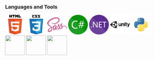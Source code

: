 ### Languages and Tools
<div>
  <img height="64" width="64" src="https://raw.githubusercontent.com/github/explore/80688e429a7d4ef2fca1e82350fe8e3517d3494d/topics/html/html.png" />
  <img height="64" width="64" src="https://raw.githubusercontent.com/github/explore/80688e429a7d4ef2fca1e82350fe8e3517d3494d/topics/css/css.png" />
  <img height="64" width="64" src="https://raw.githubusercontent.com/github/explore/80688e429a7d4ef2fca1e82350fe8e3517d3494d/topics/sass/sass.png" />
  <img height="64" width="64" src="https://raw.githubusercontent.com/github/explore/80688e429a7d4ef2fca1e82350fe8e3517d3494d/topics/csharp/csharp.png" />
  <img height="64" width="64" src="https://raw.githubusercontent.com/github/explore/93d8a67084f94b2a444e510199a6e7622e5b09a3/topics/dotnet/dotnet.png" />
  <img height="64" width="64" src="https://raw.githubusercontent.com/github/explore/80688e429a7d4ef2fca1e82350fe8e3517d3494d/topics/unity/unity.png" />
  <img height="64" width="64" src="https://raw.githubusercontent.com/github/explore/80688e429a7d4ef2fca1e82350fe8e3517d3494d/topics/python/python.png" />
  <img height="64" width="64" style="color: #007ACC;" src="https://unpkg.com/simple-icons@v3/icons/visualstudiocode.svg" />
  <img height="64" width="64" style="color: #66595C;" src="https://unpkg.com/simple-icons@v3/icons/atom.svg" />
  <img height="64" width="64" style="color: #5C2D91;" src="https://unpkg.com/simple-icons@v3/icons/visualstudio.svg" />
</div>

[html]: <https://raw.githubusercontent.com/github/explore/80688e429a7d4ef2fca1e82350fe8e3517d3494d/topics/html/html.png>
[css]: <https://raw.githubusercontent.com/github/explore/80688e429a7d4ef2fca1e82350fe8e3517d3494d/topics/css/css.png>
[sass]: <https://raw.githubusercontent.com/github/explore/80688e429a7d4ef2fca1e82350fe8e3517d3494d/topics/sass/sass.png>
[csharp]: <https://raw.githubusercontent.com/github/explore/80688e429a7d4ef2fca1e82350fe8e3517d3494d/topics/csharp/csharp.png>
[dotnet]: <https://raw.githubusercontent.com/github/explore/93d8a67084f94b2a444e510199a6e7622e5b09a3/topics/dotnet/dotnet.png>
[unity]: <https://raw.githubusercontent.com/github/explore/80688e429a7d4ef2fca1e82350fe8e3517d3494d/topics/unity/unity.png>
[python]: <https://raw.githubusercontent.com/github/explore/80688e429a7d4ef2fca1e82350fe8e3517d3494d/topics/python/python.png>
